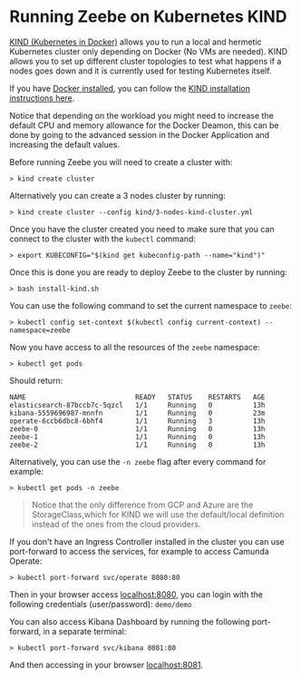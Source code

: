 # Running Zeebe on Kubernetes KIND
[KIND (Kubernetes in Docker)](https://github.com/kubernetes-sigs/kind) allows you to run a local and hermetic Kubernetes cluster only depending on Docker (No VMs are needed). 
KIND allows you to set up different cluster topologies to test what happens if a nodes goes down and it is currently used for testing Kubernetes itself. 

If you have [Docker installed](https://docs.docker.com/docker-for-mac/install/), you can follow the [KIND installation instructions here](https://github.com/kubernetes-sigs/kind#installation-and-usage).

Notice that depending on the workload you might need to increase the default CPU and memory allowance for the Docker Deamon, this can be done by going to the advanced session in the Docker Application and increasing the default values. 

Before running Zeebe you will need to create a cluster with:

```
> kind create cluster
```

Alternatively you can create a 3 nodes cluster by running:

```
> kind create cluster --config kind/3-nodes-kind-cluster.yml
```

Once you have the cluster created you need to make sure that you can connect to the cluster with the `kubectl` command: 

```
> export KUBECONFIG="$(kind get kubeconfig-path --name="kind")"
```

Once this is done you are ready to deploy Zeebe to the cluster by running:
```
> bash install-kind.sh
```

You can use the following command to set the current namespace to `zeebe`: 

```
> kubectl config set-context $(kubectl config current-context) --namespace=zeebe
```

Now you have access to all the resources of the `zeebe` namespace: 
```
> kubectl get pods
```
Should return:

```
NAME                           READY   STATUS    RESTARTS   AGE
elasticsearch-87bccb7c-5qzcl   1/1     Running   0          13h
kibana-5559696987-mnnfn        1/1     Running   0          23m
operate-6ccb6dbc8-6bhf4        1/1     Running   3          13h
zeebe-0                        1/1     Running   0          13h
zeebe-1                        1/1     Running   0          13h
zeebe-2                        1/1     Running   0          13h
```

Alternatively, you can use the `-n zeebe` flag after every command for example:

```
> kubectl get pods -n zeebe
```

> Notice that the only difference from GCP and Azure are the StorageClass,which for KIND we will use the default/local definition instead of the ones from the cloud providers. 

If you don't have an Ingress Controller installed in the cluster you can use port-forward to access the services, for example to access Camunda Operate: 

```
> kubectl port-forward svc/operate 8080:80
```

Then in your browser access [localhost:8080](http://localhost:8080), you can login with the following credentials (user/password): `demo/demo`

You can also access Kibana Dashboard by running the following port-forward, in a separate terminal: 
```
> kubectl port-forward svc/kibana 8081:80
```

And then accessing in your browser [localhost:8081](http://localhost:8081). 



